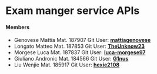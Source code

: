 # Exam manger service APIs
#### Members
- Genovese Mattia Mat. 187907 Git User: **[mattiagenovese](https://github.com/mattiagenovese)**
- Longato Matteo   Mat. 187853   Git User: **[TheUnknow23](https://github.com/TheUnknow23)**
- Morgese Luca	Mat. 187837	   Git User: **[luca-morgese97](https://github.com/luca-morgese97)**
- Giuliano Andronic Mat. 184566 Git User: **[G1nus](https://github.com/g1nus)**
- Liu Wenjie Mat. 185917 Git User: **[hexie2108](https://github.com/hexie2108)**


